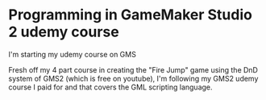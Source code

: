 # Programming in GameMaker Studio 2 udemy course
I'm starting my udemy course on GMS

Fresh off my 4 part course in creating the "Fire Jump" game using the DnD system of GMS2 (which is free on youtube), I'm following my GMS2 udemy course I paid for and that covers the GML scripting language.